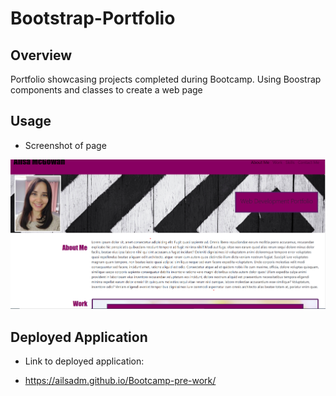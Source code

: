# Bootstrap-Portfolio

## Overview

Portfolio showcasing projects completed during Bootcamp. Using Boostrap components and classes to create a web page

## Usage

* Screenshot of page

 ![Alt text](./images/Screenshot%202022-12-12%20212149.png "Title")

## Deployed Application

* Link to deployed application:

* https://ailsadm.github.io/Bootcamp-pre-work/

  